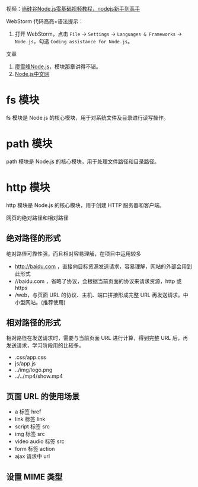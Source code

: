 视频：[尚硅谷Node.js零基础视频教程，nodejs新手到高手](https://www.bilibili.com/video/BV1gM411W7ex)

WebStorm 代码高亮+语法提示：
1. 打开 WebStorm，点击 `File` -> `Settings` -> `Languages & Frameworks` -> `Node.js`，勾选 `Coding assistance for Node.js`。

文章
1. [廖雪峰Node.js](https://liaoxuefeng.com/books/javascript/nodejs/index.html)，模块那章讲得不错。
2. [Node.js中文网](http://nodejs.cn/)

# fs 模块
fs 模块是 Node.js 的核心模块，用于对系统文件及目录进行读写操作。

# path 模块
path 模块是 Node.js 的核心模块，用于处理文件路径和目录路径。

# http 模块
http 模块是 Node.js 的核心模块，用于创建 HTTP 服务器和客户端。

网页的绝对路径和相对路径

## 绝对路径的形式
绝对路径可靠性强，而且相对容易理解，在项目中运用较多

- http://baidu.com ，直接向目标资源发送请求，容易理解，网站的外部会用到此形式
- //baidu.com ，省略了协议，会根据当前页面的协议来请求资源，http 或 https
- /web，与页面 URL 的协议、主机、端口拼接形成完整 URL 再发送请求。中小型网站。(推荐使用)

## 相对路径的形式
相对路径在发送请求时，需要与当前页面 URL 进行计算，得到完整 URL 后，再发送请求，学习阶段用的比较多。

- .css/app.css
- js/app.js
- ../img/logo.png
- ../../mp4/show.mp4

## 页面 URL 的使用场景
- a 标签 href
- link 标签 link
- script 标签 src
- img 标签 src
- video audio 标签 src
- form 标签 action
- ajax 请求中 url

## 设置 MIME 类型
